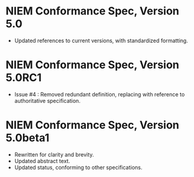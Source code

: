 # NIEM Conformance Spec, Version 5.0

- Updated references to current versions, with standardized formatting.

# NIEM Conformance Spec, Version 5.0RC1

- Issue #4 : Removed redundant definition, replacing with reference to authoritative specification.

# NIEM Conformance Spec, Version 5.0beta1

- Rewritten for clarity and brevity.
- Updated abstract text.
- Updated status, conforming to other specifications.
